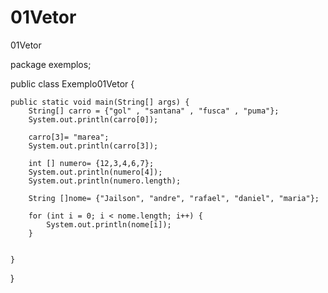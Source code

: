 # 01Vetor
01Vetor

package exemplos;

public class Exemplo01Vetor {

	public static void main(String[] args) {
		String[] carro = {"gol" , "santana" , "fusca" , "puma"};
		System.out.println(carro[0]);
		
		carro[3]= "marea";
		System.out.println(carro[3]);
		
		int [] numero= {12,3,4,6,7};
		System.out.println(numero[4]);
		System.out.println(numero.length);
		
		String []nome= {"Jailson", "andre", "rafael", "daniel", "maria"};
		
		for (int i = 0; i < nome.length; i++) {
			System.out.println(nome[i]);
		}


	}

}
